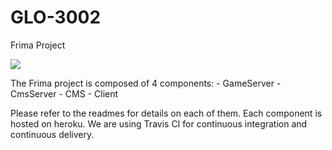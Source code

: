 # GLO-3002
Frima Project

<img src="https://travis-ci.com/maximecharron/GLO-3002-Frima.svg?token=sMqpFU1Ht4p25BHaUUto&branch=master">

The Frima project is composed of 4 components:
    - GameServer
    - CmsServer
    - CMS
    - Client

Please refer to the readmes for details on each of them. Each component is hosted on heroku. We are using Travis CI for continuous integration and continuous delivery.
